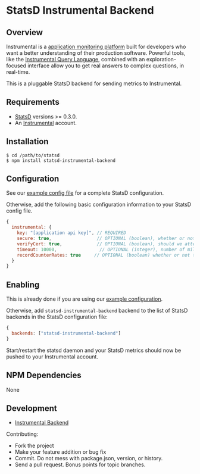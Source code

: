 # StatsD Instrumental Backend


## Overview

Instrumental is a [application monitoring platform](https://instrumentalapp.com) built for developers who want a better understanding of their production software. Powerful tools, like the [Instrumental Query Language](https://instrumentalapp.com/docs/query-language), combined with an exploration-focused interface allow you to get real answers to complex questions, in real-time.

This is a pluggable StatsD backend for sending metrics to Instrumental.

## Requirements

* [StatsD][statsd] versions >= 0.3.0.
* An [Instrumental](https://instrumentalapp.com) account.

## Installation

    $ cd /path/to/statsd
    $ npm install statsd-instrumental-backend

## Configuration

See our [example config file](exampleConfig.js) for a complete StatsD configuration.

Otherwise, add the following basic configuration information to your
StatsD config file.

```js
{
  instrumental: {
    key: "[application api key]", // REQUIRED
    secure: true,                 // OPTIONAL (boolean), whether or not to use secure protocol to connect to Instrumental, default true
    verifyCert: true,             // OPTIONAL (boolean), should we attempt to verify the server certificate before allowing communication, default true
    timeout: 10000,                // OPTIONAL (integer), number of milliseconds to wait for establishing a connection to Instrumental before giving up, default 10s
    recordCounterRates: true     // OPTIONAL (boolean) whether or not to send ".rate" metrics with counters, default true
  }
}
```

## Enabling

This is already done if you are using our [example configuration](exampleConfig.js).

Otherwise, add `statsd-instrumental-backend` backend to the list of StatsD
backends in the StatsD configuration file:

```js
{
  backends: ["statsd-instrumental-backend"]
}
```

Start/restart the statsd daemon and your StatsD metrics should now be
pushed to your Instrumental account.

## NPM Dependencies

None

## Development

- [Instrumental Backend](https://github.com/expectedbehavior/statsd-instrumental-backend)

Contributing:

* Fork the project
* Make your feature addition or bug fix
* Commit. Do not mess with package.json, version, or history.
* Send a pull request. Bonus points for topic branches.

[statsd]: https://github.com/etsy/statsd
